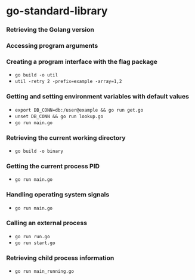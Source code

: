 # go-standard-library

### Retrieving the Golang version

### Accessing program arguments

### Creating a program interface with the flag package
  - `go build -o util`
  - `util -retry 2 -prefix=example -array=1,2`

### Getting and setting environment variables with default values
  - `export DB_CONN=db:/user@example && go run get.go`
  - `unset DB_CONN && go run lookup.go`
  - `go run main.go`

### Retrieving the current working directory
  - `go build -o binary`

### Getting the current process PID
  - `go run main.go`

### Handling operating system signals
  - `go run main.go`  

### Calling an external process
  - `go run run.go`
  - `go run start.go`

### Retrieving child process information
  - `go run main_running.go`  